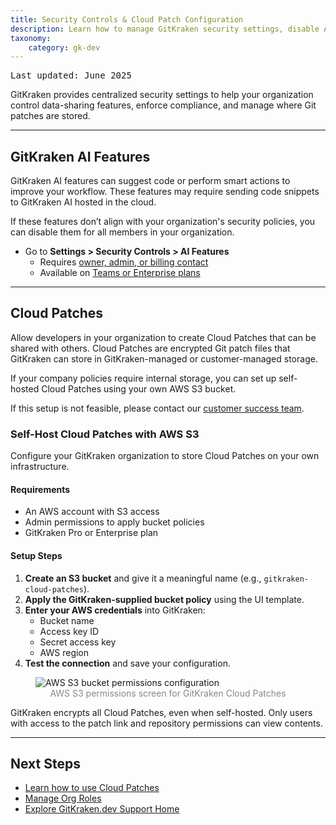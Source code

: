 ```yaml
---
title: Security Controls & Cloud Patch Configuration
description: Learn how to manage GitKraken security settings, disable AI features, and configure self-hosted Cloud Patches via AWS S3.
taxonomy:
    category: gk-dev
---
```


<kbd>Last updated: June 2025</kbd>

GitKraken provides centralized security settings to help your organization control data-sharing features, enforce compliance, and manage where Git patches are stored.

***

## GitKraken AI Features

GitKraken AI features can suggest code or perform smart actions to improve your workflow. These features may require sending code snippets to GitKraken AI hosted in the cloud.

If these features don’t align with your organization's security policies, you can disable them for all members in your organization.

- Go to <strong>Settings > Security Controls > AI Features</strong>
    - Requires [owner, admin, or billing contact](/gk-dev/gk-dev-organization/#roles)
    - Available on [Teams or Enterprise plans](https://www.gitkraken.com/pricing)

***

## Cloud Patches

Allow developers in your organization to create Cloud Patches that can be shared with others. Cloud Patches are encrypted Git patch files that GitKraken can store in GitKraken-managed or customer-managed storage.

If your company policies require internal storage, you can set up self-hosted Cloud Patches using your own AWS S3 bucket.

If this setup is not feasible, please contact our <a href="https://www.gitkraken.com/contact" target="_blank">customer success team</a>.

### Self-Host Cloud Patches with AWS S3

Configure your GitKraken organization to store Cloud Patches on your own infrastructure.

#### Requirements

- An AWS account with S3 access
- Admin permissions to apply bucket policies
- GitKraken Pro or Enterprise plan

#### Setup Steps

1. **Create an S3 bucket** and give it a meaningful name (e.g., `gitkraken-cloud-patches`).
2. **Apply the GitKraken-supplied bucket policy** using the UI template.
3. **Enter your AWS credentials** into GitKraken:
   - Bucket name
   - Access key ID
   - Secret access key
   - AWS region
4. **Test the connection** and save your configuration.

<figure>
  <img src="/wp-content/uploads/gkd-self-hosted-bucket.png" class="img-bordered center help-center-img" alt="AWS S3 bucket permissions configuration">
  <figcaption style="color:#888;text-align:center">AWS S3 permissions screen for GitKraken Cloud Patches</figcaption>
</figure>

<div class='callout callout--warning'>
  <p>
    GitKraken encrypts all Cloud Patches, even when self-hosted. Only users with access to the patch link and repository permissions can view contents.
  </p>
</div>

***

## Next Steps

- [Learn how to use Cloud Patches](/gk-dev/gk-dev-home/#cloud-patches-pro)
- [Manage Org Roles](/gk-dev/gk-dev-organization/#roles)
- [Explore GitKraken.dev Support Home](/gk-dev/gk-dev-home/)
